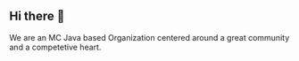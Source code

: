 ## Hi there 👋

We are an MC Java based Organization centered around a great community and a competetive heart.
